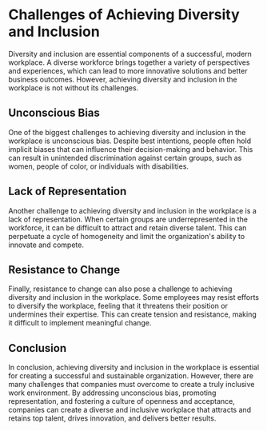 # Challenges of Achieving Diversity and Inclusion

Diversity and inclusion are essential components of a successful, modern workplace. A diverse workforce brings together a variety of perspectives and experiences, which can lead to more innovative solutions and better business outcomes. However, achieving diversity and inclusion in the workplace is not without its challenges.

Unconscious Bias
----------------

One of the biggest challenges to achieving diversity and inclusion in the workplace is unconscious bias. Despite best intentions, people often hold implicit biases that can influence their decision-making and behavior. This can result in unintended discrimination against certain groups, such as women, people of color, or individuals with disabilities.

Lack of Representation
----------------------

Another challenge to achieving diversity and inclusion in the workplace is a lack of representation. When certain groups are underrepresented in the workforce, it can be difficult to attract and retain diverse talent. This can perpetuate a cycle of homogeneity and limit the organization's ability to innovate and compete.

Resistance to Change
--------------------

Finally, resistance to change can also pose a challenge to achieving diversity and inclusion in the workplace. Some employees may resist efforts to diversify the workplace, feeling that it threatens their position or undermines their expertise. This can create tension and resistance, making it difficult to implement meaningful change.

Conclusion
----------

In conclusion, achieving diversity and inclusion in the workplace is essential for creating a successful and sustainable organization. However, there are many challenges that companies must overcome to create a truly inclusive work environment. By addressing unconscious bias, promoting representation, and fostering a culture of openness and acceptance, companies can create a diverse and inclusive workplace that attracts and retains top talent, drives innovation, and delivers better results.
